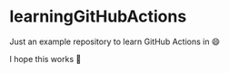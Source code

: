 # learningGitHubActions
Just an example repository to learn GitHub Actions in 😄

I hope this works 🤞
